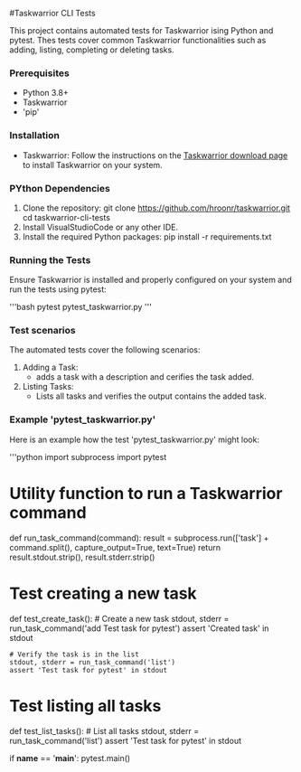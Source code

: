 #Taskwarrior CLI Tests

This project contains automated tests for Taskwarrior ising Python and pytest. Thes tests cover common Taskwarrior functionalities such as adding, listing, completing or deleting tasks. 

### Prerequisites ###

- Python 3.8+
- Taskwarrior
- 'pip'

### Installation ###

- Taskwarrior:
  Follow the instructions on the [Taskwarrior download page](https://taskwarrior.org/download/) to install Taskwarrior on your system.

### PYthon Dependencies ###

1. Clone the repository:
   git clone https://github.com/hroonr/taskwarrior.git 
   cd taskwarrior-cli-tests
2. Install VisualStudioCode or any other IDE.
3. Install the required Python packages:
   pip install -r requirements.txt

### Running the Tests ###

Ensure Taskwarrior is installed and properly configured on your system and run the tests using pytest:

'''bash
pytest pytest_taskwarrior.py
'''

### Test scenarios ###

The automated tests cover the following scenarios:

1. Adding a Task:
   - adds a task with a description and cerifies the task added.
2. Listing Tasks:
   - Lists all tasks and verifies the output contains the added task.
  
### Example 'pytest_taskwarrior.py' ###

Here is an example how the test 'pytest_taskwarrior.py' might look:

'''python
import subprocess
import pytest

# Utility function to run a Taskwarrior command
def run_task_command(command):
    result = subprocess.run(['task'] + command.split(), capture_output=True, text=True)
    return result.stdout.strip(), result.stderr.strip()

# Test creating a new task
def test_create_task():
    # Create a new task
    stdout, stderr = run_task_command('add Test task for pytest')
    assert 'Created task' in stdout

    # Verify the task is in the list
    stdout, stderr = run_task_command('list')
    assert 'Test task for pytest' in stdout

# Test listing all tasks
def test_list_tasks():
    # List all tasks
    stdout, stderr = run_task_command('list')
    assert 'Test task for pytest' in stdout

if __name__ == '__main__':
    pytest.main()
